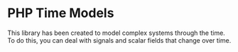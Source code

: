 # PHP Time Models

This library has been created to model complex systems through the time.
To do this, you can deal with signals and scalar fields that change over time.